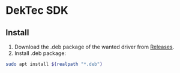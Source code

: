 # DekTec SDK

## Install

1. Download the .deb package of the wanted driver from [Releases](../../releases).
2. Install .deb package:
```sh
sudo apt install $(realpath "*.deb")
```
